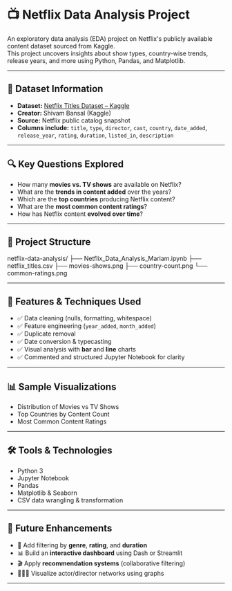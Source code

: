 # 📺 Netflix Data Analysis Project

An exploratory data analysis (EDA) project on Netflix's publicly available content dataset sourced from Kaggle.  
This project uncovers insights about show types, country-wise trends, release years, and more using Python, Pandas, and Matplotlib.

---

## 📂 Dataset Information

- **Dataset:** [Netflix Titles Dataset – Kaggle](https://www.kaggle.com/datasets/shivamb/netflix-shows)
- **Creator:** Shivam Bansal (Kaggle)
- **Source:** Netflix public catalog snapshot
- **Columns include:** `title`, `type`, `director`, `cast`, `country`, `date_added`, `release_year`, `rating`, `duration`, `listed_in`, `description`

---

## 🔍 Key Questions Explored

- How many **movies vs. TV shows** are available on Netflix?
- What are the **trends in content added** over the years?
- Which are the **top countries** producing Netflix content?
- What are the **most common content ratings**?
- How has Netflix content **evolved over time**?

---

## 📁 Project Structure
netflix-data-analysis/
├── Netflix_Data_Analysis_Mariam.ipynb
├── netflix_titles.csv
├── movies-shows.png
├── country-count.png
└── common-ratings.png


---

## 🧪 Features & Techniques Used

- ✅ Data cleaning (nulls, formatting, whitespace)
- ✅ Feature engineering (`year_added`, `month_added`)
- ✅ Duplicate removal
- ✅ Date conversion & typecasting
- ✅ Visual analysis with **bar** and **line** charts
- ✅ Commented and structured Jupyter Notebook for clarity

---


## 📊 Sample Visualizations
- Distribution of Movies vs TV Shows
- Top Countries by Content Count
- Most Common Content Ratings


---

## 🛠️ Tools & Technologies

- Python 3  
- Jupyter Notebook  
- Pandas  
- Matplotlib & Seaborn  
- CSV data wrangling & transformation

---

## 🚀 Future Enhancements

- 🎯 Add filtering by **genre**, **rating**, and **duration**
- 📊 Build an **interactive dashboard** using Dash or Streamlit
- 🎬 Apply **recommendation systems** (collaborative filtering)
- 🧑‍🤝‍🧑 Visualize actor/director networks using graphs

---

